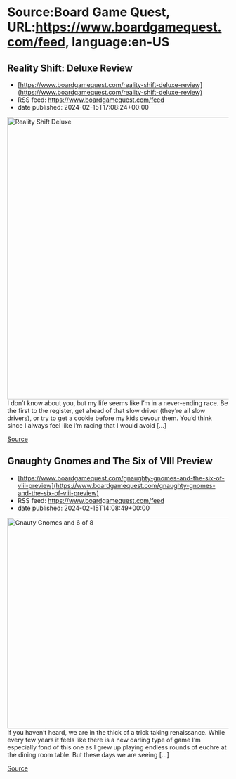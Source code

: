 # Source:Board Game Quest, URL:https://www.boardgamequest.com/feed, language:en-US

## Reality Shift: Deluxe Review
 - [https://www.boardgamequest.com/reality-shift-deluxe-review](https://www.boardgamequest.com/reality-shift-deluxe-review)
 - RSS feed: https://www.boardgamequest.com/feed
 - date published: 2024-02-15T17:08:24+00:00

<img alt="Reality Shift Deluxe" class="webfeedsFeaturedVisual not-transparent wp-post-image" height="643" src="https://www.boardgamequest.com/wp-content/uploads/2024/02/Reality-Shift-1020x1024.webp" width="640" />I don’t know about you, but my life seems like I’m in a never-ending race. Be the first to the register, get ahead of that slow driver (they’re all slow drivers), or try to get a cookie before my kids devour them. You’d think since I always feel like I’m racing that I would avoid [&#8230;]
<p><a href="https://www.boardgamequest.com/reality-shift-deluxe-review/" rel="nofollow">Source</a></p>

## Gnaughty Gnomes and The Six of VIII Preview
 - [https://www.boardgamequest.com/gnaughty-gnomes-and-the-six-of-viii-preview](https://www.boardgamequest.com/gnaughty-gnomes-and-the-six-of-viii-preview)
 - RSS feed: https://www.boardgamequest.com/feed
 - date published: 2024-02-15T14:08:49+00:00

<img alt="Gnauty Gnomes and 6 of 8" class="webfeedsFeaturedVisual not-transparent wp-post-image" height="480" src="https://www.boardgamequest.com/wp-content/uploads/2024/02/Gnauty-Gnomes-and-6-of-8-1024x768.webp" width="640" />If you haven’t heard, we are in the thick of a trick taking renaissance. While every few years it feels like there is a new darling type of game I’m especially fond of this one as I grew up playing endless rounds of euchre at the dining room table. But these days we are seeing [&#8230;]
<p><a href="https://www.boardgamequest.com/gnaughty-gnomes-and-the-six-of-viii-preview/" rel="nofollow">Source</a></p>

